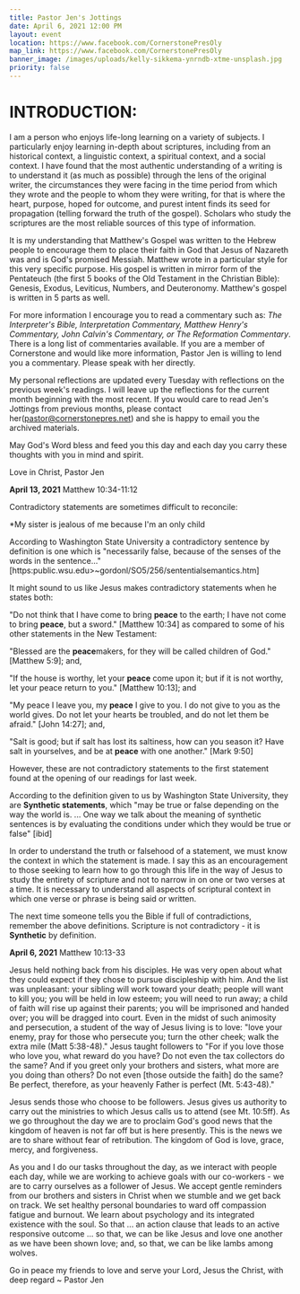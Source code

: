 ```yaml
---
title: Pastor Jen's Jottings
date: April 6, 2021 12:00 PM
layout: event
location: https://www.facebook.com/CornerstonePresOly
map_link: https://www.facebook.com/CornerstonePresOly
banner_image: /images/uploads/kelly-sikkema-ynrndb-xtme-unsplash.jpg
priority: false
---
```

# **INTRODUCTION:**

I am a person who enjoys life-long learning on a variety of subjects.  I particularly enjoy learning in-depth about scriptures, including from an historical context, a linguistic context, a spiritual context, and a social context. I have found that the most authentic understanding of a writing is to understand it (as much as possible) through the lens of the original writer, the circumstances they were facing in the time period from which they wrote and the people to whom they were writing, for that is where the heart, purpose, hoped for outcome, and purest intent finds its seed for propagation (telling forward the truth of the gospel). Scholars who study the scriptures are the most reliable sources of this type of information.

It is my understanding that Matthew's Gospel was written to the Hebrew people to encourage them to place their faith in God that Jesus of Nazareth was and is God's promised Messiah.  Matthew wrote in a particular style for this very specific purpose. His gospel is written in mirror form of the Pentateuch (the first 5 books of the Old Testament in the Christian Bible): Genesis, Exodus, Leviticus, Numbers, and Deuteronomy. Matthew's gospel is written in 5 parts as well.  

For more information I encourage you to read a commentary such as: *The Interpreter's Bible, Interpretation Commentary, Matthew Henry's Commentary, John Calvin's Commentary, or The Reformation Commentary*. There is a long list of commentaries available. If you are a member of Cornerstone and would like more information, Pastor Jen is willing to lend you a commentary. Please speak with her directly.

My personal reflections are updated every Tuesday with reflections on the previous week's readings. I will leave up the reflections for the current month beginning with the most recent. If you would care to read Jen's Jottings from previous months, please contact her(pastor@cornerstonepres.net) and she is happy to email you the archived materials.

May God's Word bless and feed you this day and each day you carry these thoughts with you in mind and spirit.

Love in Christ, Pastor Jen

**April 13, 2021**  Matthew 10:34-11:12

Contradictory statements are sometimes difficult to reconcile:

\*My sister is jealous of me because I'm an only child

According to Washington State University a contradictory sentence by definition is one which is           "necessarily false, because of the senses of the words in the sentence..." \[https:public.wsu.edu>~gordonl/SO5/256/sententialsemantics.htm]

It might sound to us like Jesus makes contradictory statements when he states both:

"Do not think that I have come to bring **peace** to the earth; I have not come to bring **peace**, but a sword." \[Matthew 10:34] as compared to some of his other statements in the New Testament:

"Blessed are the **peace**makers, for they will be called children of God." \[Matthew 5:9]; and,

"If the house is worthy, let your **peace** come upon it; but if it is not worthy, let your peace return to you." \[Matthew 10:13]; and

"My peace I leave you, my **peace** I give to you. I do not give to you as the world gives. Do not let your hearts be troubled, and do not let them be afraid." \[John 14:27]; and,

"Salt is good; but if salt has lost its saltiness, how can you season it? Have salt in yourselves, and be at **peace** with one another." \[Mark 9:50]

However, these are not contradictory statements to the first statement found at the opening of our readings for last week.  

According to the definition given to us by Washington State University, they are **Synthetic statements**, which "may be true or false depending on the way the world is. ... One way we talk about the meaning of synthetic sentences is by evaluating the conditions under which they would be true or false" \[ibid]

In order to understand the truth or falsehood of a statement, we must know the context in which the statement is made. I say this as an encouragement to those seeking to learn how to go through this life in the way of Jesus to study the entirety of scripture and not to narrow in on one or two verses at a time.  It is necessary to understand all aspects of scriptural context in which one verse or phrase is being said or written.

The next time someone tells you the Bible if full of contradictions, remember the above definitions. Scripture is not contradictory - it is **Synthetic** by definition.



**April 6, 2021**    Matthew 10:13-33

Jesus held nothing back from his disciples. He was very open about what they could expect if they chose to pursue discipleship with him. And the list was unpleasant: your sibling will work toward your death; people will want to kill you; you will be held in low esteem; you will need to run away; a child of faith will rise up against their parents; you will be imprisoned and handed over; you will be dragged into court. Even in the midst of such animosity and persecution, a student of the way of Jesus living is to love: "love your enemy, pray for those who persecute you; turn the other cheek; walk the extra mile (Matt 5:38-48)." Jesus taught followers to "For if you love those who love you, what reward do you have? Do not even the tax collectors do the same? And if you greet only your brothers and sisters, what more are you doing than others? Do not even \[those outside the faith] do the same? Be perfect, therefore, as your heavenly Father is perfect (Mt. 5:43-48)."

Jesus sends those who choose to be followers. Jesus gives us authority to carry out the ministries to which Jesus calls us to attend (see Mt. 10:5ff). As we go throughout the day we are to proclaim God's good news that the kingdom of heaven is not far off but is here presently. This is the news we are to share without fear of retribution. The kingdom of God is love, grace, mercy, and forgiveness.

As you and I do our tasks throughout the day, as we interact with people each day, while we are working to achieve goals with our co-workers - we are to carry ourselves as a follower of Jesus. We accept gentle reminders from our brothers and sisters in Christ when we stumble and we get back on track. We set healthy personal boundaries to ward off compassion fatigue and burnout. We learn about psychology and its integrated existence with the soul. So that ... an action clause that leads to an active responsive outcome ... so that, we can be like Jesus and love one another as we have been shown love; and, so that, we can be like lambs among wolves.

Go in peace my friends to love and serve your Lord, Jesus the Christ, with deep regard ~ Pastor Jen